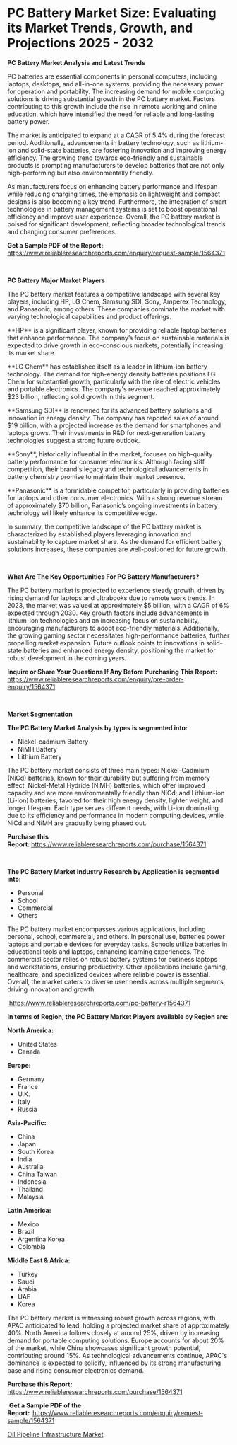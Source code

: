 <p><h1>PC Battery Market Size: Evaluating its Market Trends, Growth, and Projections 2025 - 2032</h1></p><p><strong>PC Battery Market Analysis and Latest Trends</strong></p>
<p><p>PC batteries are essential components in personal computers, including laptops, desktops, and all-in-one systems, providing the necessary power for operation and portability. The increasing demand for mobile computing solutions is driving substantial growth in the PC battery market. Factors contributing to this growth include the rise in remote working and online education, which have intensified the need for reliable and long-lasting battery power. </p><p>The market is anticipated to expand at a CAGR of 5.4% during the forecast period. Additionally, advancements in battery technology, such as lithium-ion and solid-state batteries, are fostering innovation and improving energy efficiency. The growing trend towards eco-friendly and sustainable products is prompting manufacturers to develop batteries that are not only high-performing but also environmentally friendly.</p><p>As manufacturers focus on enhancing battery performance and lifespan while reducing charging times, the emphasis on lightweight and compact designs is also becoming a key trend. Furthermore, the integration of smart technologies in battery management systems is set to boost operational efficiency and improve user experience. Overall, the PC battery market is poised for significant development, reflecting broader technological trends and changing consumer preferences.</p></p>
<p><strong>Get a Sample PDF of the Report:&nbsp;</strong> <a href="https://www.reliableresearchreports.com/enquiry/request-sample/1564371?utm_campaign=2338&utm_medium=2&utm_source=Github&utm_content=ia&utm_term=13022025&utm_id=pc-battery">https://www.reliableresearchreports.com/enquiry/request-sample/1564371</a></p>
<p>&nbsp;</p>
<p><strong>PC Battery Major Market Players</strong></p>
<p><p>The PC battery market features a competitive landscape with several key players, including HP, LG Chem, Samsung SDI, Sony, Amperex Technology, and Panasonic, among others. These companies dominate the market with varying technological capabilities and product offerings.</p><p>**HP** is a significant player, known for providing reliable laptop batteries that enhance performance. The company’s focus on sustainable materials is expected to drive growth in eco-conscious markets, potentially increasing its market share.</p><p>**LG Chem** has established itself as a leader in lithium-ion battery technology. The demand for high-energy density batteries positions LG Chem for substantial growth, particularly with the rise of electric vehicles and portable electronics. The company's revenue reached approximately $23 billion, reflecting solid growth in this segment.</p><p>**Samsung SDI** is renowned for its advanced battery solutions and innovation in energy density. The company has reported sales of around $19 billion, with a projected increase as the demand for smartphones and laptops grows. Their investments in R&D for next-generation battery technologies suggest a strong future outlook.</p><p>**Sony**, historically influential in the market, focuses on high-quality battery performance for consumer electronics. Although facing stiff competition, their brand's legacy and technological advancements in battery chemistry promise to maintain their market presence.</p><p>**Panasonic** is a formidable competitor, particularly in providing batteries for laptops and other consumer electronics. With a strong revenue stream of approximately $70 billion, Panasonic’s ongoing investments in battery technology will likely enhance its competitive edge.</p><p>In summary, the competitive landscape of the PC battery market is characterized by established players leveraging innovation and sustainability to capture market share. As the demand for efficient battery solutions increases, these companies are well-positioned for future growth.</p></p>
<p>&nbsp;</p>
<p><strong>What Are The Key Opportunities For PC Battery Manufacturers?</strong></p>
<p><p>The PC battery market is projected to experience steady growth, driven by rising demand for laptops and ultrabooks due to remote work trends. In 2023, the market was valued at approximately $5 billion, with a CAGR of 6% expected through 2030. Key growth factors include advancements in lithium-ion technologies and an increasing focus on sustainability, encouraging manufacturers to adopt eco-friendly materials. Additionally, the growing gaming sector necessitates high-performance batteries, further propelling market expansion. Future outlook points to innovations in solid-state batteries and enhanced energy density, positioning the market for robust development in the coming years.</p></p>
<p><strong>Inquire or Share Your Questions If Any Before Purchasing This Report:</strong> <a href="https://www.reliableresearchreports.com/enquiry/pre-order-enquiry/1564371?utm_campaign=2338&utm_medium=2&utm_source=Github&utm_content=ia&utm_term=13022025&utm_id=pc-battery">https://www.reliableresearchreports.com/enquiry/pre-order-enquiry/1564371</a></p>
<p>&nbsp;</p>
<p><strong>Market Segmentation</strong></p>
<p><strong>The PC Battery Market Analysis by types is segmented into:</strong></p>
<p><ul><li>Nickel-cadmium Battery</li><li>NiMH Battery</li><li>Lithium Battery</li></ul></p>
<p><p>The PC battery market consists of three main types: Nickel-Cadmium (NiCd) batteries, known for their durability but suffering from memory effect; Nickel-Metal Hydride (NiMH) batteries, which offer improved capacity and are more environmentally friendly than NiCd; and Lithium-ion (Li-ion) batteries, favored for their high energy density, lighter weight, and longer lifespan. Each type serves different needs, with Li-ion dominating due to its efficiency and performance in modern computing devices, while NiCd and NiMH are gradually being phased out.</p></p>
<p><strong>Purchase this Report:&nbsp;</strong><a href="https://www.reliableresearchreports.com/purchase/1564371?utm_campaign=2338&utm_medium=2&utm_source=Github&utm_content=ia&utm_term=13022025&utm_id=pc-battery">https://www.reliableresearchreports.com/purchase/1564371</a></p>
<p>&nbsp;</p>
<p><strong>The PC Battery Market Industry Research by Application is segmented into:</strong></p>
<p><ul><li>Personal</li><li>School</li><li>Commercial</li><li>Others</li></ul></p>
<p><p>The PC battery market encompasses various applications, including personal, school, commercial, and others. In personal use, batteries power laptops and portable devices for everyday tasks. Schools utilize batteries in educational tools and laptops, enhancing learning experiences. The commercial sector relies on robust battery systems for business laptops and workstations, ensuring productivity. Other applications include gaming, healthcare, and specialized devices where reliable power is essential. Overall, the market caters to diverse user needs across multiple segments, driving innovation and growth.</p></p>
<p><a href="https://www.reliableresearchreports.com/pc-battery-r1564371?utm_campaign=2338&utm_medium=2&utm_source=Github&utm_content=ia&utm_term=13022025&utm_id=pc-battery">&nbsp;https://www.reliableresearchreports.com/pc-battery-r1564371</a></p>
<p><strong>In terms of Region, the PC Battery Market Players available by Region are:</strong></p>
<p>
    <p> <strong> North America: </strong>
        <ul>
            <li>United States</li>
            <li>Canada</li>
        </ul>
        </p> 
    <p> <strong> Europe: </strong>
        <ul>
            <li>Germany</li>
            <li>France</li>
            <li>U.K.</li>
            <li>Italy</li>
            <li>Russia</li>
        </ul>
        </p> 
    <p> <strong> Asia-Pacific: </strong>
        <ul>
            <li>China</li>
            <li>Japan</li>
            <li>South Korea</li>
            <li>India</li>
            <li>Australia</li>
            <li>China Taiwan</li>
            <li>Indonesia</li>
            <li>Thailand</li>
            <li>Malaysia</li>
        </ul>
        </p> 
    <p> <strong> Latin America: </strong>
        <ul>
            <li>Mexico</li>
            <li>Brazil</li>
            <li>Argentina Korea</li>
            <li>Colombia</li>
        </ul>
        </p> 
    <p> <strong> Middle East & Africa: </strong>
        <ul>
            <li>Turkey</li>
            <li>Saudi</li>
            <li>Arabia</li>
            <li>UAE</li>
            <li>Korea</li>
        </ul>
    </p>
    </p>
<p><p>The PC battery market is witnessing robust growth across regions, with APAC anticipated to lead, holding a projected market share of approximately 40%. North America follows closely at around 25%, driven by increasing demand for portable computing solutions. Europe accounts for about 20% of the market, while China showcases significant growth potential, contributing around 15%. As technological advancements continue, APAC's dominance is expected to solidify, influenced by its strong manufacturing base and rising consumer electronics demand.</p></p>
<p><strong>Purchase this Report: </strong><a href="https://www.reliableresearchreports.com/purchase/1564371?utm_campaign=2338&utm_medium=2&utm_source=Github&utm_content=ia&utm_term=13022025&utm_id=pc-battery">https://www.reliableresearchreports.com/purchase/1564371</a></p>
<p>&nbsp;<strong>Get a Sample PDF of the Report:&nbsp;&nbsp;</strong><a href="https://www.reliableresearchreports.com/enquiry/request-sample/1564371?utm_campaign=2338&utm_medium=2&utm_source=Github&utm_content=ia&utm_term=13022025&utm_id=pc-battery">https://www.reliableresearchreports.com/enquiry/request-sample/1564371</a></p>
<p><strong></strong></p>
<p><p><a href="https://github.com/alberthagorsuch/Market-Research-Report-List-1/blob/main/oil-pipeline-infrastructure-market.md?utm_campaign=2338&utm_medium=2&utm_source=Github&utm_content=ia&utm_term=13022025&utm_id=pc-battery">Oil Pipeline Infrastructure Market</a></p></p>
